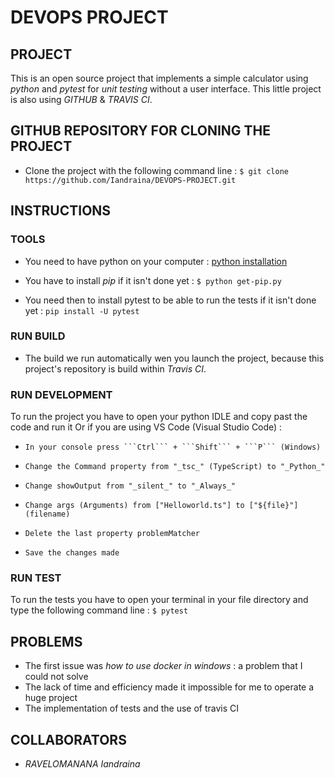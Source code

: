 # DEVOPS PROJECT

## PROJECT
This is an open source project that implements a simple calculator using _python_ and _pytest_ for _unit testing_ without a user interface.
This little project is also using _GITHUB_ & _TRAVIS CI_.

## GITHUB REPOSITORY FOR CLONING THE PROJECT
- Clone the project with the following command line :
   ```$ git clone https://github.com/Iandraina/DEVOPS-PROJECT.git```

## INSTRUCTIONS
### TOOLS
- You need to have python on your computer : 
  [python installation](https://www.python.org/downloads/windows/)

- You have to install _pip_ if it isn't done yet :
  ```$ python get-pip.py```

- You need then to install pytest to be able to run the tests if it isn't done yet : 
  ```pip install -U pytest```

### RUN BUILD
- The build we run automatically wen you launch the project, because this project's repository is build within _Travis CI_.

### RUN DEVELOPMENT
To run the project you have to open your python IDLE and copy past the code and run it
Or if you are using VS Code (Visual Studio Code) :
-     In your console press ```Ctrl``` + ```Shift``` + ```P``` (Windows)
-     Change the Command property from "_tsc_" (TypeScript) to "_Python_"
-     Change showOutput from "_silent_" to "_Always_"
-     Change args (Arguments) from ["Helloworld.ts"] to ["${file}"] (filename)
-     Delete the last property problemMatcher
-     Save the changes made


### RUN TEST 
To run the tests you have to open your terminal in your file directory and type the following command line : 
 ```$ pytest```

## PROBLEMS 
- The first issue was _how to use docker in windows_ : a problem that I could not solve
- The lack of time and efficiency made it impossible for me to operate a huge project
- The implementation of tests and the use of travis CI

## COLLABORATORS
- _RAVELOMANANA_ _Iandraina_



